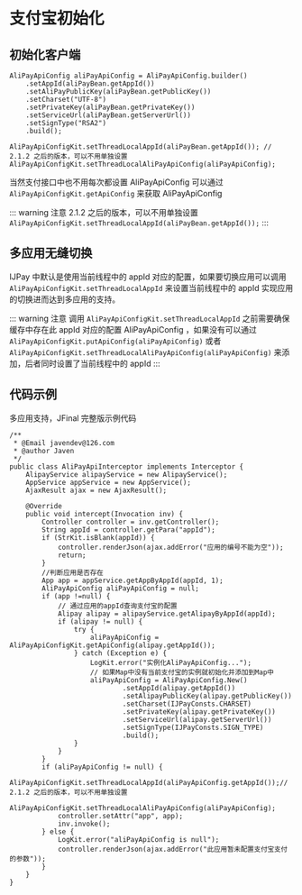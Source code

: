 
# 支付宝初始化

## 初始化客户端

```java{10,11}
AliPayApiConfig aliPayApiConfig = AliPayApiConfig.builder()
    .setAppId(aliPayBean.getAppId())
    .setAliPayPublicKey(aliPayBean.getPublicKey())
    .setCharset("UTF-8")
    .setPrivateKey(aliPayBean.getPrivateKey())
    .setServiceUrl(aliPayBean.getServerUrl())
    .setSignType("RSA2")
    .build();

AliPayApiConfigKit.setThreadLocalAppId(aliPayBean.getAppId()); // 2.1.2 之后的版本，可以不用单独设置 
AliPayApiConfigKit.setThreadLocalAliPayApiConfig(aliPayApiConfig);
```

当然支付接口中也不用每次都设置 AliPayApiConfig 可以通过 `AliPayApiConfigKit.getApiConfig` 来获取 AliPayApiConfig


::: warning 注意
2.1.2 之后的版本，可以不用单独设置 `AliPayApiConfigKit.setThreadLocalAppId(aliPayBean.getAppId());` 
:::


## 多应用无缝切换

IJPay 中默认是使用当前线程中的 appId 对应的配置，如果要切换应用可以调用 `AliPayApiConfigKit.setThreadLocalAppId` 来设置当前线程中的
appId 实现应用的切换进而达到多应用的支持。

::: warning 注意
调用 `AliPayApiConfigKit.setThreadLocalAppId` 之前需要确保缓存中存在此 appId 对应的配置 AliPayApiConfig ，如果没有可以通过
`AliPayApiConfigKit.putApiConfig(aliPayApiConfig)` 或者 `AliPayApiConfigKit.setThreadLocalAliPayApiConfig(aliPayApiConfig)` 
来添加，后者同时设置了当前线程中的 appId
:::



## 代码示例

多应用支持，JFinal 完整版示例代码

```java{20,26,29,30,31,32,33,34,35,36,37,42,43}
/**
 * @Email javendev@126.com
 * @author Javen
 */
public class AliPayApiInterceptor implements Interceptor {
    AlipayService alipayService = new AlipayService();
    AppService appService = new AppService();
    AjaxResult ajax = new AjaxResult();

    @Override
    public void intercept(Invocation inv) {
        Controller controller = inv.getController();
        String appId = controller.getPara("appId");
        if (StrKit.isBlank(appId)) {
            controller.renderJson(ajax.addError("应用的编号不能为空"));
            return;
        }
        //判断应用是否存在
        App app = appService.getAppByAppId(appId, 1);
        AliPayApiConfig aliPayApiConfig = null;
        if (app !=null) {
            // 通过应用的appId查询支付宝的配置
            Alipay alipay = alipayService.getAlipayByAppId(appId);
            if (alipay != null) {
                try {
                    aliPayApiConfig = AliPayApiConfigKit.getApiConfig(alipay.getAppId());
                } catch (Exception e) {
                    LogKit.error("实例化AliPayApiConfig...");
                    // 如果Map中没有当前支付宝的实例就初始化并添加到Map中
                    aliPayApiConfig = AliPayApiConfig.New()
                            .setAppId(alipay.getAppId())
                            .setAlipayPublicKey(alipay.getPublicKey())
                            .setCharset(IJPayConsts.CHARSET)
                            .setPrivateKey(alipay.getPrivateKey())
                            .setServiceUrl(alipay.getServerUrl())
                            .setSignType(IJPayConsts.SIGN_TYPE)
                            .build();
                }
            }
        }
        if (aliPayApiConfig != null) {
            AliPayApiConfigKit.setThreadLocalAppId(aliPayApiConfig.getAppId());// 2.1.2 之后的版本，可以不用单独设置 
            AliPayApiConfigKit.setThreadLocalAliPayApiConfig(aliPayApiConfig);
            controller.setAttr("app", app);
            inv.invoke();
        } else {
            LogKit.error("aliPayApiConfig is null");
            controller.renderJson(ajax.addError("此应用暂未配置支付宝支付的参数"));
        }
    }
}

```
